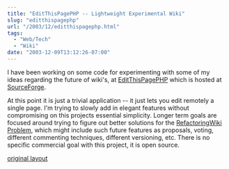 ```yaml
---
title: "EditThisPagePHP -- Lightweight Experimental Wiki"
slug: "editthispagephp"
url: "/2003/12/editthispagephp.html"
tags:
  - "Web/Tech"
  - "Wiki"
date: "2003-12-09T13:12:26-07:00"
---
```

<p>I have been working on some code for experimenting with some of my ideas regarding the future of wiki's, at <a href="http://editthispagephp.sourceforge.net">EditThisPagePHP</a> which is hosted at <a href="http://www.sourceforge.net">SourceForge</a>.</p>
<p>At this point it is just a trivial application -- it just lets you edit remotely a single page. I'm trying to slowly add in elegant features without compromising on this projects essential simplicity. Longer term goals are focused around trying to figure out better solutions for the <a href="http://c2.com/cgi/wiki?RefactoringWikiPages">RefactoringWiki Problem</a>, which might include such future features as proposals, voting, different commenting techniques, different versioning, etc. There is no specific commercial goal with this project, it is open source.</p>
<p class="previous"><a href="/previous/2003/12/editthispagephp.html" rel="syndication" class="u-syndication" >original layout</a></p>
